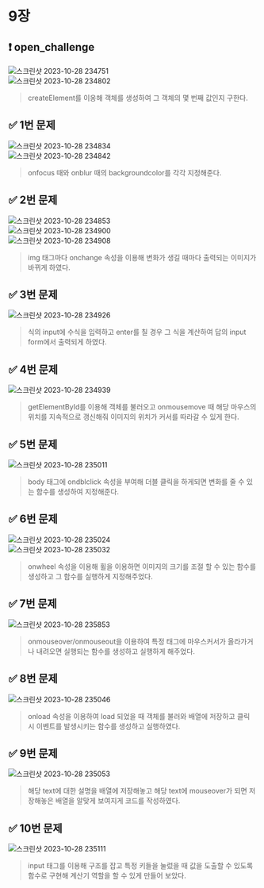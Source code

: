 # 9장


## :heavy_exclamation_mark: open_challenge

![스크린샷 2023-10-28 234751](https://github.com/PM950704/Web-Programming/assets/127920204/02a41a90-d03c-43a3-9c81-de97fe17cfc1)<br>
![스크린샷 2023-10-28 234802](https://github.com/PM950704/Web-Programming/assets/127920204/9150e156-59e7-41b6-8155-dcc4d88fb4ca)<br>

> createElement를 이옹해 객체를 생성하여 그 객체의 몇 번째 값인지 구한다.<br>

## :white_check_mark: 1번 문제

![스크린샷 2023-10-28 234834](https://github.com/PM950704/Web-Programming/assets/127920204/b4499757-b806-41c2-9b43-edd3079dda64)<br>
![스크린샷 2023-10-28 234842](https://github.com/PM950704/Web-Programming/assets/127920204/b9e0f4bf-2672-4e49-ad32-44d5d0721124)<br>

> onfocus 때와 onblur 때의 backgroundcolor를 각각 지정해준다.<br>

## :white_check_mark: 2번 문제

![스크린샷 2023-10-28 234853](https://github.com/PM950704/Web-Programming/assets/127920204/3c55d756-3490-49d6-a04d-fa7996e47724)<br>
![스크린샷 2023-10-28 234900](https://github.com/PM950704/Web-Programming/assets/127920204/0103a679-d325-45c9-9106-4d3e6e96a0a2)<br>
![스크린샷 2023-10-28 234908](https://github.com/PM950704/Web-Programming/assets/127920204/dbfe6e36-344c-4fe1-8b1e-b7dfe141f977)<br>

> img 태그마다 onchange 속성을 이용해 변화가 생길 때마다 출력되는 이미지가 바뀌게 하였다.<br>

## :white_check_mark: 3번 문제

![스크린샷 2023-10-28 234926](https://github.com/PM950704/Web-Programming/assets/127920204/daab12f8-fbf9-4885-befc-6bb447a6d7e0)<br>

> 식의 input에 수식을 입력하고 enter를 칠 경우 그 식을 계산하여 답의 input form에서 출력되게 하였다.<br>


## :white_check_mark: 4번 문제

![스크린샷 2023-10-28 234939](https://github.com/PM950704/Web-Programming/assets/127920204/78f3dc04-3cff-4fd7-81ad-72d0affb7014)<br>

> getElementById를 이용해 객체를 불러오고 onmousemove 때 해당 마우스의 위치를 지속적으로 갱신해줘 이미지의 위치가 커서를 따라갈 수 있게 한다.<br>

## :white_check_mark: 5번 문제

![스크린샷 2023-10-28 235011](https://github.com/PM950704/Web-Programming/assets/127920204/9248ac06-bbba-4132-8f02-1c75054e9150)<br>

> body 태그에 ondblclick 속성을 부여해 더블 클릭을 하게되면 변화를 줄 수 있는 함수를 생성하여 지정해준다.<br>

## :white_check_mark: 6번 문제

![스크린샷 2023-10-28 235024](https://github.com/PM950704/Web-Programming/assets/127920204/ab0f0538-30b1-48d3-a711-d0ac5b4058a4)<br>
![스크린샷 2023-10-28 235032](https://github.com/PM950704/Web-Programming/assets/127920204/a305a12c-ad7d-49fd-a10e-203d354eee66)<br>

> onwheel 속성을 이용해 휠을 이용하면 이미지의 크기를 조절 할 수 있는 함수를 생성하고 그 함수를 실행하게 지정해주었다.<br>

## :white_check_mark: 7번 문제

![스크린샷 2023-10-28 235853](https://github.com/PM950704/Web-Programming/assets/127920204/ab8eedc8-e648-48bb-8b5e-f940ed35708b)<br>

> onmouseover/onmouseout을 이용하여 특정 태그에 마우스커서가 올라가거나 내려오면 실행되는 함수를 생성하고 실행하게 해주었다.<br>

## :white_check_mark: 8번 문제

![스크린샷 2023-10-28 235046](https://github.com/PM950704/Web-Programming/assets/127920204/6226cf0a-cd36-4306-8f9e-ca3298a6f013)<br>

> onload 속성을 이용하여 load 되었을 때 객체를 불러와 배열에 저장하고 클릭 시 이벤트를 발생시키는 함수를 생성하고 실행하였다.<br>

## :white_check_mark: 9번 문제

![스크린샷 2023-10-28 235053](https://github.com/PM950704/Web-Programming/assets/127920204/34038405-c415-40bf-b9fe-9e2bdebdca01)<br>

> 해당 text에 대한 설명을 배열에 저장해놓고 해당 text에 mouseover가 되면 저장해놓은 배열을 알맞게 보여지게 코드를 작성하였다.<br>

## :white_check_mark: 10번 문제

![스크린샷 2023-10-28 235111](https://github.com/PM950704/Web-Programming/assets/127920204/c00ba5fc-de43-472b-99d1-888087ac77e7)<br>

> input 태그를 이용해 구조를 잡고 특정 키들을 눌렀을 때 값을 도출할 수 있도록 함수로 구현해 계산기 역할을 할 수 있게 만들어 보았다.<br>
